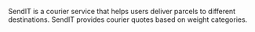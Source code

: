 SendIT is a courier service that helps users deliver parcels to different destinations. SendIT
provides courier quotes based on weight categories.